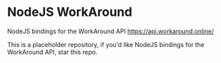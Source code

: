 # NodeJS WorkAround

NodeJS bindings for the WorkAround API https://api.workaround.online/

This is a placeholder repository, if you'd like NodeJS bindings for the WorkAround API, star this repo.
